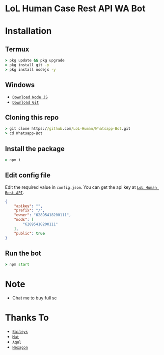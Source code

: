 # LoL Human Case Rest API WA Bot

# Installation

## Termux
```cmd
> pkg update && pkg upgrade
> pkg install git -y
> pkg install nodejs -y
```

## Windows
* [`Download Node JS`](https://nodejs.org/en/download/)
* [`Download Git`](https://git-scm.com/download/win)

## Cloning this repo
```cmd
> git clone https://github.com/LoL-Human/Whatsapp-Bot.git
> cd Whatsapp-Bot
```

## Install the package
```cmd
> npm i
```

## Edit config file
Edit the required value in `config.json`. You can get the api key at [`LoL Human Rest API`](https://api.lolhuman.xyz/).
```json
{
    "apikey": "",
    "prefix": "/",
    "owner": "62895418200111",
    "mods": [
        "62895418200111"
    ],
    "public": true
}
```

## Run the bot
```cmd
> npm start
```

# Note
* Chat me to buy full sc

# Thanks To
* [`Baileys`](https://github.com/adiwajshing/Baileys)
* [`Mat`](https://github.com/mamet8)
* [`Aqul`](https://github.com/zennn08)
* [`Hexagon`](https://github.com/Hexagonz)